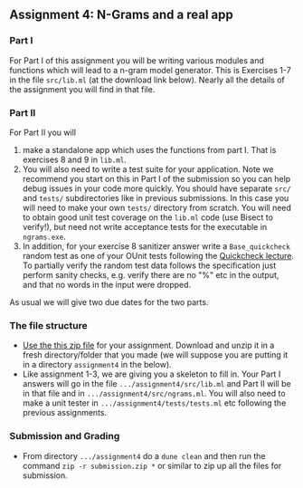 Assignment 4: N-Grams and a real app
------------------------------------

### Part I

For Part I of this assignment you will be writing various modules and functions which will lead to a n-gram model generator.  This is Exercises 1-7 in the file `src/lib.ml` (at the download link below).  Nearly all the details of the assignment you will find in that file.

### Part II

For Part II you will 

  1) make a standalone app which uses the functions from part I. That is exercises 8 and 9 in `lib.ml`.
  2) You will also need to write a test suite for your application.  Note we recommend you start on this in Part I of the submission so you can help debug issues in your code more quickly.  You should have separate `src/` and `tests/` subdirectories like in previous submissions.  In this case you will need to make your own `tests/` directory from scratch.  You will need to obtain good unit test coverage on the `lib.ml` code (use Bisect to verify!), but need not write acceptance tests for the executable in `ngrams.exe`.
  3) In addition, for your exercise 8 sanitizer answer write a `Base_quickcheck` random test as one of your OUnit tests following the [Quickcheck lecture](../specification-test.html#quickcheck).  To partially verify the random test data follows the specification just perform sanity checks, e.g. verify there are no "%" etc in the output, and that no words in the input were dropped.

As usual we will give two due dates for the two parts.

### The file structure

* [Use the this zip file](assignment4.zip) for your assignment.  Download and unzip it in a fresh directory/folder that you made (we will suppose you are putting it in a directory `assignment4` in the below).  
* Like assignment 1-3, we are giving you a skeleton to fill in.  Your Part I answers will go in the file  `.../assignment4/src/lib.ml` and Part II will be in that file and in `.../assignment4/src/ngrams.ml`.  You will also need to make a unit tester in `.../assignment4/tests/tests.ml` etc following the previous assignments.

### Submission and Grading
* From directory `.../assignment4` do a `dune clean` and then run the command `zip -r submission.zip *` or similar to zip up all the files for submission.